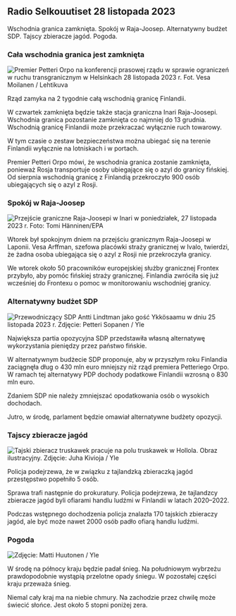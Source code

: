 Radio Selkouutiset 28 listopada 2023
-------------------------

Wschodnia granica zamknięta. Spokój w Raja-Joosep. Alternatywny budżet SDP. Tajscy zbieracze jagód. Pogoda.

### Cała wschodnia granica jest zamknięta

![Premier Petteri Orpo na konferencji prasowej rządu w sprawie ograniczeń w ruchu transgranicznym w Helsinkach 28 listopada 2023 r. Fot. Vesa Moilanen / Lehtikuva](https://images.cdn.yle.fi/image/upload/c_crop,h_2880,w_5120,x_0,y_533/ar_1.777777777777777,c_fill,g_faces,h_675,w_1200/dpr_1.0/q_auto:eco/f_auto/fl_lossy/v1701182429/39-12078586565f7fb63bc0)

Rząd zamyka na 2 tygodnie całą wschodnią granicę Finlandii.

W czwartek zamknięta będzie także stacja graniczna Inari Raja-Joosepi. Wschodnia granica pozostanie zamknięta co najmniej do 13 grudnia. Wschodnią granicę Finlandii może przekraczać wyłącznie ruch towarowy.

W tym czasie o zestaw bezpieczeństwa można ubiegać się na terenie Finlandii wyłącznie na lotniskach i w portach.

Premier Petteri Orpo mówi, że wschodnia granica zostanie zamknięta, ponieważ Rosja transportuje osoby ubiegające się o azyl do granicy fińskiej. Od sierpnia wschodnią granicę z Finlandią przekroczyło 900 osób ubiegających się o azyl z Rosji.

### Spokój w Raja-Joosep

![Przejście graniczne Raja-Joosepi w Inari w poniedziałek, 27 listopada 2023 r. Foto: Tomi Hänninen/EPA](https://images.cdn.yle.fi/image/upload/c_crop,h_3078,w_5472,x_0,y_474/ar_1.777777777777777,c_fill,g_faces,h_675,w_1200/dpr_1.0/q_auto:eco/f_auto/fl_lossy/v1701178188/39-12077986565eae2c2959)

Wtorek był spokojnym dniem na przejściu granicznym Raja-Joosepi w Laponii. Vesa Arffman, szefowa placówki straży granicznej w Ivalo, twierdzi, że żadna osoba ubiegająca się o azyl z Rosji nie przekroczyła granicy.

We wtorek około 50 pracowników europejskiej służby granicznej Frontex przybyło, aby pomóc fińskiej straży granicznej. Finlandia zwróciła się już wcześniej do Frontexu o pomoc w monitorowaniu wschodniej granicy.

### Alternatywny budżet SDP

![Przewodniczący SDP Antti Lindtman jako gość Ykkösaamu w dniu 25 listopada 2023 r. Zdjęcie: Petteri Sopanen / Yle](https://images.cdn.yle.fi/image/upload/c_crop,h_2250,w_4000,x_0,y_214/ar_1.777777777777777,c_fill,g_faces,h_675,w_1200/dpr_1.0/q_auto:eco/f_auto/fl_lossy/v1700900437/39-12065046561addd1ff4d)

Największa partia opozycyjna SDP przedstawiła własną alternatywę wykorzystania pieniędzy przez państwo fińskie.

W alternatywnym budżecie SDP proponuje, aby w przyszłym roku Finlandia zaciągnęła dług o 430 mln euro mniejszy niż rząd premiera Petteriego Orpo. W ramach tej alternatywy PDP dochody podatkowe Finlandii wzrosną o 830 mln euro.

Zdaniem SDP nie należy zmniejszać opodatkowania osób o wysokich dochodach.

Jutro, w środę, parlament będzie omawiał alternatywne budżety opozycji.

### Tajscy zbieracze jagód

![Tajski zbieracz truskawek pracuje na polu truskawek w Hollola. Obraz ilustracyjny. Zdjęcie: Juha Kivioja / Yle](https://images.cdn.yle.fi/image/upload/c_crop,h_3158,w_5615,x_0,y_362/ar_1.777777777777777,c_fill,g_faces,h_675,w_1200/dpr_1.0/q_auto:eco/f_auto/fl_lossy/v1697111616/39-11854426527dce6a43a2)

Policja podejrzewa, że w związku z tajlandzką zbieraczką jagód przestępstwo popełniło 5 osób.

Sprawa trafi następnie do prokuratury. Policja podejrzewa, że tajlandzcy zbieracze jagód byli ofiarami handlu ludźmi w Finlandii w latach 2020–2022.

Podczas wstępnego dochodzenia policja znalazła 170 tajskich zbieraczy jagód, ale być może nawet 2000 osób padło ofiarą handlu ludźmi.

### Pogoda

![Zdjęcie: Matti Huutonen / Yle](https://images.cdn.yle.fi/image/upload/c_crop,h_1080,w_1919,x_0,y_0/ar_1.777777777777777,c_fill,g_faces,h_675,w_1200/dpr_1.0/q_auto:eco/f_auto/fl_lossy/v1701179634/39-12078316565f0cf485dd)

W środę na północy kraju będzie padał śnieg. Na południowym wybrzeżu prawdopodobnie wystąpią przelotne opady śniegu. W pozostałej części kraju przeważa śnieg.

Niemal cały kraj ma na niebie chmury. Na zachodzie przez chwilę może świecić słońce. Jest około 5 stopni poniżej zera.